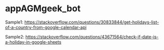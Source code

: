 # appAGMgeek_bot

Sample1: https://stackoverflow.com/questions/30833844/get-holidays-list-of-a-country-from-google-calendar-api

Sample2: https://stackoverflow.com/questions/43671564/check-if-date-is-a-holiday-in-google-sheets
